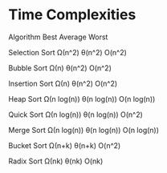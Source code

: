 # Time Complexities

Algorithm  Best Average Worst

Selection Sort	Ω(n^2)	θ(n^2)	O(n^2)

Bubble Sort	Ω(n)	θ(n^2)	O(n^2)	 

Insertion Sort	Ω(n)	θ(n^2)	O(n^2)	 

Heap Sort	Ω(n log(n))	θ(n log(n))	O(n log(n))	 

Quick Sort	Ω(n log(n))	θ(n log(n))	O(n^2)	 

Merge Sort	Ω(n log(n))	θ(n log(n))	O(n log(n))	 

Bucket Sort	Ω(n+k)	θ(n+k)	O(n^2)	 

Radix Sort	Ω(nk)	θ(nk)	O(nk)	 
